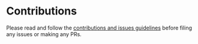 # Contributions

Please read and follow the [contributions and issues guidelines](https://github.com/buttercup/roadmap/blob/master/agreements/issues.md) before filing any issues or making any PRs.
